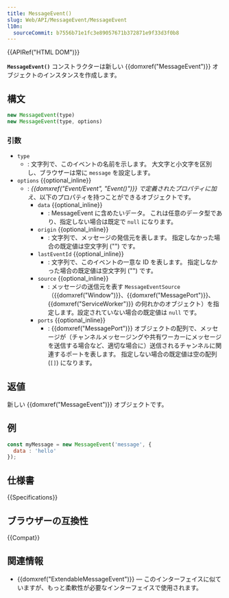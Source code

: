 ```yaml
---
title: MessageEvent()
slug: Web/API/MessageEvent/MessageEvent
l10n:
  sourceCommit: b7556b71e1fc3e89057671b372871e9f33d3f0b8
---
```


{{APIRef("HTML DOM")}}

**`MessageEvent()`** コンストラクターは新しい {{domxref("MessageEvent")}} オブジェクトのインスタンスを作成します。

## 構文

```js
new MessageEvent(type)
new MessageEvent(type, options)
```

### 引数

- `type`
  - : 文字列で、このイベントの名前を示します。
    大文字と小文字を区別し、ブラウザーは常に `message` を設定します。
- `options` {{optional_inline}}
  - : _{{domxref("Event/Event", "Event()")}} で定義されたプロパティに加え_、以下のプロパティを持つことができるオブジェクトです。
    - `data` {{optional_inline}}
      - : MessageEvent に含めたいデータ。
        これは任意のデータ型であり、指定しない場合は既定で `null` になります。
    - `origin` {{optional_inline}}
      - : 文字列で、メッセージの発信元を表します。
        指定しなかった場合の既定値は空文字列 ("") です。
    - `lastEventId` {{optional_inline}}
      - : 文字列で、このイベントの一意な ID を表します。
        指定しなかった場合の既定値は空文字列 ("") です。
    - `source` {{optional_inline}}
      - : メッセージの送信元を表す `MessageEventSource` （{{domxref("Window")}}、{{domxref("MessagePort")}}、{{domxref("ServiceWorker")}} の何れかのオブジェクト）を指定します。設定されていない場合の既定値は `null` です。
    - `ports` {{optional_inline}}
      - : {{domxref("MessagePort")}} オブジェクトの配列で、メッセージが（チャンネルメッセージングや共有ワーカーにメッセージを送信する場合など、適切な場合に）送信されるチャンネルに関連するポートを表します。
        指定しない場合の既定値は空の配列 (`[]`) になります。

## 返値

新しい {{domxref("MessageEvent")}} オブジェクトです。

## 例

```js
const myMessage = new MessageEvent('message', {
  data : 'hello'
});
```

## 仕様書

{{Specifications}}

## ブラウザーの互換性

{{Compat}}

## 関連情報

- {{domxref("ExtendableMessageEvent")}} — このインターフェイスに似ていますが、もっと柔軟性が必要なインターフェイスで使用されます。
